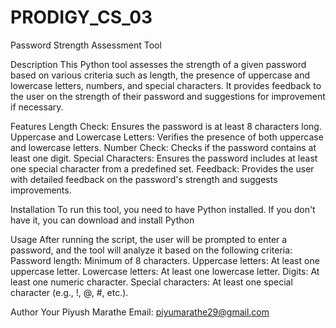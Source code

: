 # PRODIGY_CS_03


Password Strength Assessment Tool


Description
This Python tool assesses the strength of a given password based on various criteria such as length, the presence of uppercase and lowercase letters, numbers, and special characters. It provides feedback to the user on the strength of their password and suggestions for improvement if necessary.


Features
Length Check: Ensures the password is at least 8 characters long.
Uppercase and Lowercase Letters: Verifies the presence of both uppercase and lowercase letters.
Number Check: Checks if the password contains at least one digit.
Special Characters: Ensures the password includes at least one special character from a predefined set.
Feedback: Provides the user with detailed feedback on the password's strength and suggests improvements.


Installation
To run this tool, you need to have Python installed. If you don't have it, you can download and install Python 


Usage
After running the script, the user will be prompted to enter a password, and the tool will analyze it based on the following criteria:
Password length: Minimum of 8 characters.
Uppercase letters: At least one uppercase letter.
Lowercase letters: At least one lowercase letter.
Digits: At least one numeric character.
Special characters: At least one special character (e.g., !, @, #, etc.).


Author
Your Piyush Marathe
Email: piyumarathe29@gmail.com
